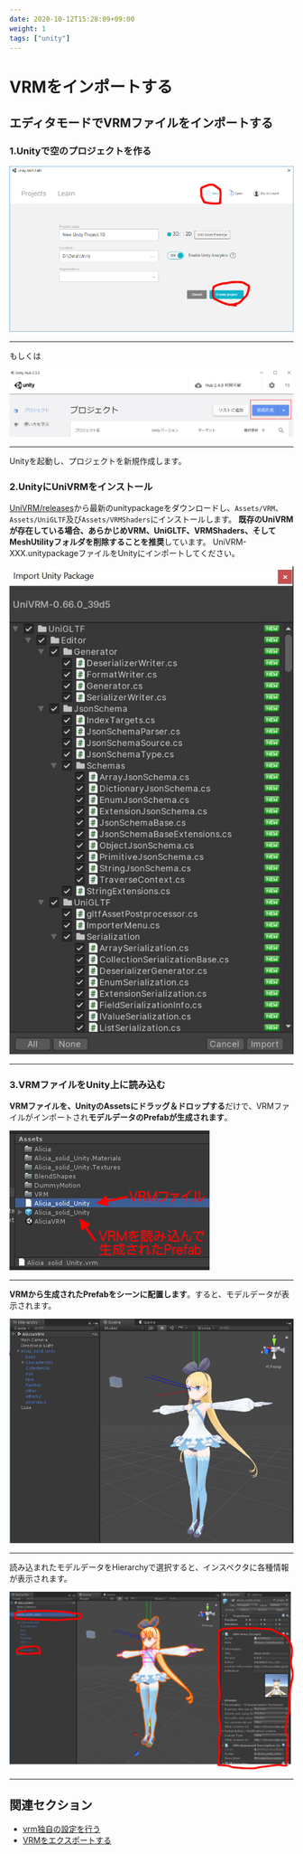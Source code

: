 ```yaml
---
date: 2020-10-12T15:28:09+09:00
weight: 1
tags: ["unity"]
---
```


# VRMをインポートする

## エディタモードでVRMファイルをインポートする

### 1.Unityで空のプロジェクトを作る

![img](/_static/images/vrm/unity_new_project.png)
<hr>

もしくは

![img](/_static/images/vrm/new_project.jpg)
<hr>

Unityを起動し、プロジェクトを新規作成します。

### 2.UnityにUniVRMをインストール

[UniVRM/releases](https://github.com/vrm-c/UniVRM/releases)から最新のunitypackageをダウンロードし、`Assets/VRM`、`Assets/UniGLTF`及び`Assets/VRMShaders`にインストールします。
**既存のUniVRMが存在している場合、あらかじめVRM、UniGLTF、VRMShaders、そしてMeshUtilityフォルダを削除することを推奨**しています。
UniVRM-XXX.unitypackageファイルをUnityにインポートしてください。

![package_import](/_static/images/vrm/package_import.jpg)
<hr>

### 3.VRMファイルをUnity上に読み込む

**VRMファイルを、UnityのAssetsにドラッグ＆ドロップする**だけで、VRMファイルがインポートされ**モデルデータのPrefabが生成されます**。

![img](/_static/images/vrm/vrm_prefab.png)
<hr>

**VRMから生成されたPrefabをシーンに配置します**。すると、モデルデータが表示されます。

![img](/_static/images/vrm/alicia_scene2.png)
<hr>

読み込まれたモデルデータをHierarchyで選択すると、インスペクタに各種情報が表示されます。

![img](/_static/images/vrm/vrm_settings.png)
<hr>

## 関連セクション

- [vrm独自の設定を行う](/vrm/how_to_make_vrm/setup_vrm#vrm独自の設定を行う)
- [VRMをエクスポートする](/univrm/export/univrm_export)